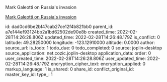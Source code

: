 Mark Galeotti on Russia's invasion

[Mark Galeotti on Russia's invasion](https://www.youtube.com/watch?v=SMThsehOqQ4)

id: dad0cd6be2bf47cab27ce12f4b821bb0
parent_id: a7e144ef93124bb2a1bd62502de90e8b
created_time: 2022-02-28T14:26:28.806Z
updated_time: 2022-02-28T14:26:48.179Z
is_conflict: 0
latitude: 49.28250000
longitude: -123.12910000
altitude: 0.0000
author: 
source_url: 
is_todo: 1
todo_due: 0
todo_completed: 0
source: joplin-desktop
source_application: net.cozic.joplin-desktop
application_data: 
order: 0
user_created_time: 2022-02-28T14:26:28.806Z
user_updated_time: 2022-02-28T14:26:48.179Z
encryption_cipher_text: 
encryption_applied: 0
markup_language: 1
is_shared: 0
share_id: 
conflict_original_id: 
master_key_id: 
type_: 1